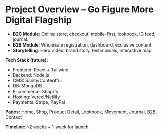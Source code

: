 # Project Overview – Go Figure More Digital Flagship

- **B2C Module**: Online store, checkout, mobile-first, lookbook, IG feed, journal.
- **B2B Module**: Wholesale registration, dashboard, exclusive content.
- **Storytelling**: Hero video, brand story, testimonials, interactive map.

**Tech Stack (future):**
- Frontend: React + Tailwind
- Backend: Node.js
- CMS: Sanity/Contentful
- DB: MongoDB
- E-commerce: Shopify
- Hosting: Vercel/Netlify
- Payments: Stripe, PayPal

**Pages:** Home, Shop, Product Detail, Lookbook, Movement, Journal, B2B, Contact

**Timeline:** ~2 weeks + 1 week for launch.
